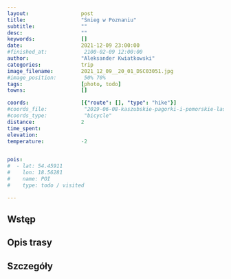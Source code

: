 ```yaml
---
layout:                 post
title:                  "Śnieg w Poznaniu"
subtitle:               ""
desc:                   ""
keywords:               []
date:                   2021-12-09 23:00:00
#finished_at:            2100-02-09 12:00:00
author:                 "Aleksander Kwiatkowski"
categories:             trip
image_filename:         2021_12_09__20_01_DSC03051.jpg
#image_position:         50% 70%
tags:                   [photo, todo]
towns:                  []

coords:                 [{"route": [], "type": "hike"}]
#coords_file:            "2019-06-08-kaszubskie-pagorki-i-pomorskie-lasy.json"
#coords_type:            "bicycle"
distance:               2
time_spent:             
elevation:              
temperature:            -2


pois:
#  - lat: 54.45911
#    lon: 18.56281
#    name: POI
#    type: todo / visited

---
```



## Wstęp

## Opis trasy

## Szczegóły
